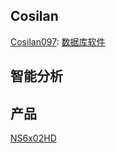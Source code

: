 ## Cosilan
[Cosilan097](cosilan097.md): 
[数据库软件](install_mariadb_10.4.24.md) 



## 智能分析[](VCA)



## 产品[](Product)

[NS6x02HD](product_NS6x02HD.md)